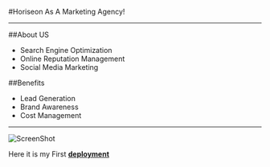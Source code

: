 #Horiseon 
As A Marketing Agency!

***

##About US
* Search Engine Optimization
* Online Reputation Management
* Social Media Marketing

##Benefits
- Lead Generation
- Brand Awareness
- Cost Management

***

![ScreenShot](https://user-images.githubusercontent.com/114896166/201012937-4ec6005d-5b2a-489b-b62d-79eaa84b2c55.png)


Here it is my First [**deployment**](https://uriyuri00.github.io/Challenge1/) 
